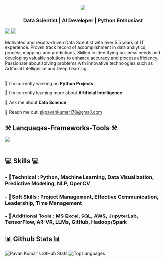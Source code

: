 <h1 align="center">
    <img src="https://readme-typing-svg.herokuapp.com/?font=Righteous&size=35&center=true&vCenter=true&width=500&height=70&duration=4000&lines=Hi+There!+👋;+I'm+Pavan+Kumar!;" />
</h1>
<h3 align="center">Data Scientist | AI Developer | Python Enthusiast</h3>


<div align="left"> 
  <a href="mailto:pkpavankumar178@gmail.com" target="_blank">
    <img src="https://img.shields.io/badge/Gmail-D14836?style=for-the-badge&logo=gmail&logoColor=white" target="_blank" />
  </a> 
  <a href="https://www.linkedin.com/in/g-r-pavan-kumar/" target="_blank">
    <img src="https://img.shields.io/badge/LinkedIn-0077B5?style=for-the-badge&logo=linkedin&logoColor=white" target="_blank" />
  </a>
</div>

<br> 
Motivated and results-driven Data Scientist with over 5.5 years of IT experience. Proven track record of accomplishment in data analytics, process mapping, and predictions.
Skilled in identifying business needs and developing valuable solutions to enhance accuracy and process efficiency.
Passionate about solving problems with innovative technologies such as Artificial Intelligence and Deep Learning. <br>

<br> 

<div align="left">
 
 🔭 I’m currently working on **Python Projects**
 
 🌱 I’m currently learning more about **Artificial Intelligence**

💬 Ask me about **Data Science**

📧 Reach me out: pkpavankumar178@gmail.com

 </div>

<h2 align="left">⚒️ Languages-Frameworks-Tools ⚒️</h2>
<div align="left">
    <img src="https://skillicons.dev/icons?i=python,opencv,mysql,github,tensorflow" /><br>
</div>

<br/>

<div align="left">
    <h2 align="left">💻 Skills 💻</h2>
        <h3>- 📕Technical : Python, Machine Learning, Data Visualization, Predictive Modeling, NLP, OpenCV</h3>
        <h3>- 📗Soft Skills :  Project Management, Effective Communication, Leadership, Time Management</h3>
        <h3>- 📙Additional Tools :  MS Excel, SQL, AWS, JupyterLab, TensorFlow, AR-VR, LLMs, GitHub, Hadoop/Spark</h3>

 </div>


<h2 align="left">📊 Github Stats 📊</h2>

![Pavan Kumar's GitHub Stats](https://github-readme-stats.vercel.app/api?username=pavan178&show_icons=true&theme=radical)
![Top Languages](https://github-readme-stats.vercel.app/api/top-langs/?username=pavan178&show_icons=true&theme=radical)
